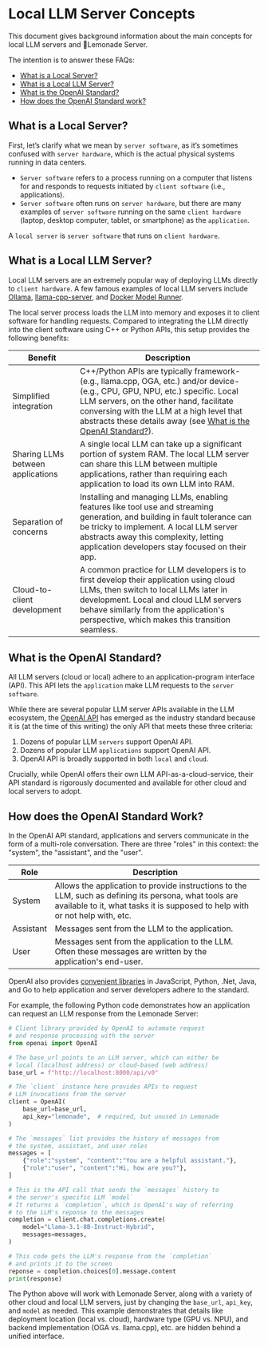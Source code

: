 # Local LLM Server Concepts

This document gives background information about the main concepts for local LLM servers and 🍋Lemonade Server.

The intention is to answer these FAQs:
- [What is a Local Server?](#what-is-a-local-server)
- [What is a Local LLM Server?](#what-is-a-local-llm-server)
- [What is the OpenAI Standard?](#what-is-the-openai-standard)
- [How does the OpenAI Standard work?](#how-does-the-openai-standard-work)

## What is a Local Server?

First, let’s clarify what we mean by `server software`, as it’s sometimes confused with `server hardware`, which is the actual physical systems running in data centers.
- `Server software` refers to a process running on a computer that listens for and responds to requests initiated by `client software` (i.e., applications).
- `Server software` often runs on `server hardware`, but there are many examples of `server software` running on the same `client hardware` (laptop, desktop computer, tablet, or smartphone) as the `application`.

A `local server` is `server software` that runs on `client hardware`.

## What is a Local LLM Server?

Local LLM servers are an extremely popular way of deploying LLMs directly to `client hardware`. A few famous examples of local LLM servers include [Ollama](https://ollama.com/), [llama-cpp-server](https://github.com/ggml-org/llama.cpp/tree/master/tools/server), and [Docker Model Runner](https://docs.docker.com/model-runner/).

The local server process loads the LLM into memory and exposes it to client software for handling requests. Compared to integrating the LLM directly into the client software using C++ or Python APIs, this setup provides the following benefits:

| Benefit | Description |
|---------|-------------|
| Simplified integration | C++/Python APIs are typically framework- (e.g., llama.cpp, OGA, etc.) and/or device- (e.g., CPU, GPU, NPU, etc.) specific. Local LLM servers, on the other hand, facilitate conversing with the LLM at a high level that abstracts these details away (see [What is the OpenAI Standard?](#what-is-the-openai-standard)). |
| Sharing LLMs between applications | A single local LLM can take up a significant portion of system RAM. The local LLM server can share this LLM between multiple applications, rather than requiring each application to load its own LLM into RAM. |
| Separation of concerns | Installing and managing LLMs, enabling features like tool use and streaming generation, and building in fault tolerance can be tricky to implement. A local LLM server abstracts away this complexity, letting application developers stay focused on their app. |
| Cloud-to-client development | A common practice for LLM developers is to first develop their application using cloud LLMs, then switch to local LLMs later in development. Local and cloud LLM servers behave similarly from the application's perspective, which makes this transition seamless. |

## What is the OpenAI Standard?

All LLM servers (cloud or local) adhere to an application-program interface (API). This API lets the `application` make LLM requests to the `server software`.

While there are several popular LLM server APIs available in the LLM ecosystem, the [OpenAI API](https://platform.openai.com/docs/guides/text?api-mode=chat) has emerged as the industry standard because it is (at the time of this writing) the only API that meets these three criteria:
1. Dozens of popular LLM `servers` support OpenAI API.
1. Dozens of popular LLM `applications` support OpenAI API.
1. OpenAI API is broadly supported in both `local` and `cloud`.

Crucially, while OpenAI offers their own LLM API-as-a-cloud-service, their API standard is rigorously documented and available for other cloud and local servers to adopt.

## How does the OpenAI Standard Work?

In the OpenAI API standard, applications and servers communicate in the form of a multi-role conversation. There are three "roles" in this context: the "system", the "assistant", and the "user".

| Role      | Description |
|-----------|-------------|
| System    | Allows the application to provide instructions to the LLM, such as defining its persona, what tools are available to it, what tasks it is supposed to help with or not help with, etc. |
| Assistant | Messages sent from the LLM to the application. |
| User      | Messages sent from the application to the LLM. Often these messages are written by the application's end-user. |

OpenAI also provides [convenient libraries](https://platform.openai.com/docs/libraries/python-library#install-an-official-sdk) in JavaScript, Python, .Net, Java, and Go to help application and server developers adhere to the standard.

For example, the following Python code demonstrates how an application can request an LLM response from the Lemonade Server:

```python
# Client library provided by OpenAI to automate request
# and response processing with the server
from openai import OpenAI

# The base_url points to an LLM server, which can either be
# local (localhost address) or cloud-based (web address)
base_url = f"http://localhost:8000/api/v0"

# The `client` instance here provides APIs to request
# LLM invocations from the server
client = OpenAI(
    base_url=base_url,
    api_key="lemonade",  # required, but unused in Lemonade
)

# The `messages` list provides the history of messages from
# the system, assistant, and user roles
messages = [
    {"role":"system", "content":"You are a helpful assistant."},
    {"role":"user", "content":"Hi, how are you?"},
]

# This is the API call that sends the `messages` history to
# the server's specific LLM `model`
# It returns a `completion`, which is OpenAI's way of referring
# to the LLM's reponse to the messages
completion = client.chat.completions.create(
    model="Llama-3.1-8B-Instruct-Hybrid",
    messages=messages,
)

# This code gets the LLM's response from the `completion`
# and prints it to the screen
reponse = completion.choices[0].message.content
print(response)
```

The Python above will work with Lemonade Server, along with a variety of other cloud and local LLM servers, just by changing the `base_url`, `api_key`, and `model` as needed. This example demonstrates that details like deployment location (local vs. cloud), hardware type (GPU vs. NPU), and backend implementation (OGA vs. llama.cpp), etc. are hidden behind a unified interface.
